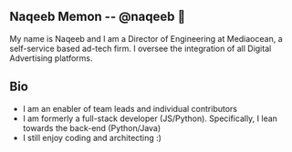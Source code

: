 ## Naqeeb Memon -- @naqeeb 👋
My name is Naqeeb and I am a Director of Engineering at Mediaocean, a self-service based ad-tech firm. I oversee the integration of all Digital Advertising platforms.

## Bio
- I am an enabler of team leads and individual contributors
- I am formerly a full-stack developer (JS/Python). Specifically, I lean towards the back-end (Python/Java)
- I still enjoy coding and architecting :)

<!--
**naqeeb/naqeeb** is a ✨ _special_ ✨ repository because its `README.md` (this file) appears on your GitHub profile.

Here are some ideas to get you started:

- 🔭 I’m currently working on ...
- 🌱 I’m currently learning ...
- 👯 I’m looking to collaborate on ...
- 🤔 I’m looking for help with ...
- 💬 Ask me about ...
- 📫 How to reach me: ...
- 😄 Pronouns: ...
- ⚡ Fun fact: ...
-->
